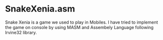 # SnakeXenia.asm
Snake Xenia is a game we used to play in Mobiles. I have tried to implement the game on console by using MASM and Assembely Language following Irvine32 library.
